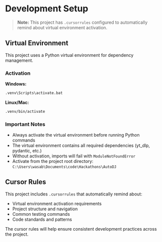# Development Setup

> **Note:** This project has `.cursorrules` configured to automatically remind about virtual environment activation.

## Virtual Environment

This project uses a Python virtual environment for dependency management.

### Activation

**Windows:**
```bash
.venv\Scripts\activate.bat
```

**Linux/Mac:**
```bash
.venv/bin/activate
```

### Important Notes

- Always activate the virtual environment before running Python commands
- The virtual environment contains all required dependencies (yt_dlp, pydantic, etc.)
- Without activation, imports will fail with `ModuleNotFoundError`
- Activate from the project root directory: `C:\Users\wasab\Documents\code\Hackathons\AutoDJ`

## Cursor Rules

This project includes `.cursorrules` that automatically remind about:
- Virtual environment activation requirements
- Project structure and navigation
- Common testing commands
- Code standards and patterns

The cursor rules will help ensure consistent development practices across the project.

